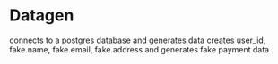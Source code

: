 # Datagen

connects to a postgres database and generates data
creates user_id, fake.name, fake.email, fake.address and generates fake payment data
